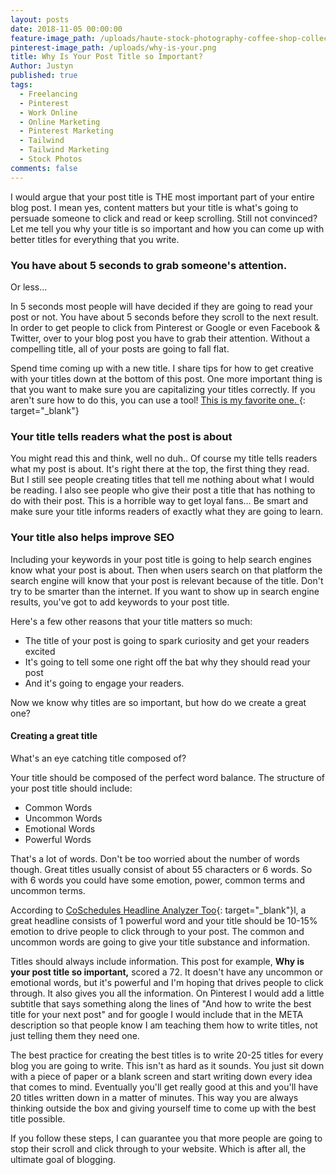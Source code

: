 ```yaml
---
layout: posts
date: 2018-11-05 00:00:00
feature-image_path: /uploads/haute-stock-photography-coffee-shop-collection-final-4.jpg
pinterest-image_path: /uploads/why-is-your.png
title: Why Is Your Post Title so Important?
Author: Justyn
published: true
tags:
  - Freelancing
  - Pinterest
  - Work Online
  - Online Marketing
  - Pinterest Marketing
  - Tailwind
  - Tailwind Marketing
  - Stock Photos
comments: false
---
```


I would argue that your post title is THE most important part of your entire blog post. I mean yes, content matters but your title is what's going to persuade someone to click and read or keep scrolling. Still not convinced? Let me tell you why your title is so important and how you can come up with better titles for everything that you write. 

### You have about 5 seconds to grab someone's attention. 

Or less…

In 5 seconds most people will have decided if they are going to read your post or not. You have about 5 seconds before they scroll to the next result. In order to get people to click from Pinterest or Google or even Facebook & Twitter, over to your blog post you have to grab their attention. Without a compelling title, all of your posts are going to fall flat. 

Spend time coming up with a new title. I share tips for how to get creative with your titles down at the bottom of this post. One more important thing is that you want to make sure you are capitalizing your titles correctly. If you aren't sure how to do this, you can use a tool! [This is my favorite one. ](https://capitalizemytitle.com){: target="_blank"}

### Your title tells readers what the post is about

You might read this and think, well no duh.. Of course my title tells readers what my post is about. It's right there at the top, the first thing they read. But I still see people creating titles that tell me nothing about what I would be reading. I also see people who give their post a title that has nothing to do with their post. This is a horrible way to get loyal fans… Be smart and make sure your title informs readers of exactly what they are going to learn. 

### Your title also helps improve SEO

Including your keywords in your post title is going to help search engines know what your post is about. Then when users search on that platform the search engine will know that your post is relevant because of the title. Don't try to be smarter than the internet. If you want to show up in search engine results, you've got to add keywords to your post title. 

Here's a few other reasons that your title matters so much: 

* The title of your post is going to spark curiosity and get your readers excited 
* It's going to tell some one right off the bat why they should read your post
* And it's going to engage your readers. 

Now we know why titles are so important, but how do we create a great one?

#### Creating a great title

What's an eye catching title composed of? 

Your title should be composed of the perfect word balance. The structure of your post title should include:

* Common Words
* Uncommon Words
* Emotional Words
* Powerful Words

That's a lot of words. Don't be too worried about the number of words though. Great titles usually consist of about 55 characters or 6 words. So with 6 words you could have some emotion, power, common terms and uncommon terms. 

According to [CoSchedules Headline Analyzer Too](https://coschedule.com/headline-analyzer){: target="_blank"}l, a great headline consists of 1 powerful word and your title should be 10-15% emotion to drive people to click through to your post. The common and uncommon words are going to give your title substance and information. 

Titles should always include information. This post for example, **Why is your post title so important,** scored a 72. It doesn't have any uncommon or emotional words, but it's powerful and I'm hoping that drives people to click through. It also gives you all the information. On Pinterest I would add a little subtitle that says something along the lines of "And how to write the best title for your next post" and for google I would include that in the META description so that people know I am teaching them how to write titles, not just telling them they need one. 

The best practice for creating the best titles is to write 20-25 titles for every blog you are going to write. This isn't as hard as it sounds. You just sit down with a piece of paper or a blank screen and start writing down every idea that comes to mind. Eventually you'll get really good at this and you'll have 20 titles written down in a matter of minutes. This way you are always thinking outside the box and giving yourself time to come up with the best title possible. 

If you follow these steps, I can guarantee you that more people are going to stop their scroll and click through to your website. Which is after all, the ultimate goal of blogging.